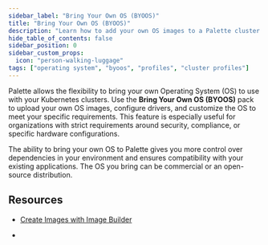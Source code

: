 ```yaml
---
sidebar_label: "Bring Your Own OS (BYOOS)"
title: "Bring Your Own OS (BYOOS)"
description: "Learn how to add your own OS images to a Palette cluster profile."
hide_table_of_contents: false
sidebar_position: 0
sidebar_custom_props:
  icon: "person-walking-luggage"
tags: ["operating system", "byoos", "profiles", "cluster profiles"]
---
```


Palette allows the flexibility to bring your own Operating System (OS) to use with your Kubernetes clusters. Use the
**Bring Your Own OS (BYOOS)** pack to upload your own OS images, configure drivers, and customize the OS to meet your
specific requirements. This feature is especially useful for organizations with strict requirements around security,
compliance, or specific hardware configurations.

The ability to bring your own OS to Palette gives you more control over dependencies in your environment and ensures
compatibility with your existing applications. The OS you bring can be commercial or an open-source distribution.

## Resources

- [Create Images with Image Builder](../byoos/image-builder.md)

- <VersionedLink text="BYOOS Pack" url="/integrations/packs/?pack=generic-byoi" />
